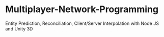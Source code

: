 # Multiplayer-Network-Programming
Entity Prediction, Reconciliation, Client/Server Interpolation with Node JS and Unity 3D
